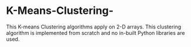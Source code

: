 # K-Means-Clustering-
This K-means Clustering algorithms apply on 2-D arrays. This clustering algorithm is implemented from scratch and no in-built Python libraries are used. 
